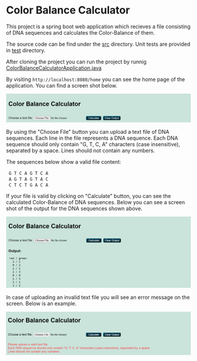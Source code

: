 # Color Balance Calculator
This project is a spring boot web application which recieves a file consisting of DNA sequences and calculates the Color-Balance of them.

The source code can be find under the [src](src) directory. 
Unit tests are provided in [test](src/test) directory.

After cloning the project you can run the project by runnig [ColorBalanceCalculatorApplication.java](src/main/java/com/example/colorbalancecalculator/ColorBalanceCalculatorApplication.java)

By visiting `http://localhost:8080/home` you can see the home page of the application. You can find a screen shot below.

![home page](screenshots/home.png)

By using the "Choose File" button you can upload a text file of DNA sequences. Each line in the file represents a DNA sequence.
Each DNA sequence should only contain "G, T, C, A" characters (case insensitive), separated by a space. Lines should not contain any numbers.

The sequences below show a valid file content:

     G T C A G T C A
     A G T A G T A C
     C T C T G A C A

If your file is valid by clicking on "Calculate" button, you can see the calculated Color-Balance of DNA sequences.
Below you can see a screen shot of the output for the DNA sequences shown above.

![output](screenshots/output.png)

In case of uploading an invalid text file you will see an error message on the screen. Below is an example.

![error](screenshots/err.png)
